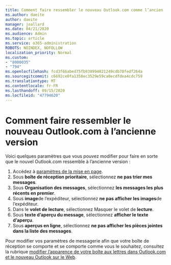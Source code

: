 ```yaml
---
title: Comment faire ressembler le nouveau Outlook.com comme l’ancien
ms.author: daeite
author: daeite
manager: joallard
ms.date: 04/21/2020
ms.audience: Admin
ms.topic: article
ms.service: o365-administration
ROBOTS: NOINDEX, NOFOLLOW
localization_priority: Normal
ms.custom:
- "8000035"
- "794"
ms.openlocfilehash: fcd3f66abed75fb938994821249cdb78fedf264a
ms.sourcegitcommit: c6692ce0fa1358ec3529e59ca0ecdfdea4cdc759
ms.translationtype: MT
ms.contentlocale: fr-FR
ms.lasthandoff: 09/15/2020
ms.locfileid: "47794620"
---
```

# <a name="how-to-make-the-new-outlookcom-look-like-the-old-version"></a>Comment faire ressembler le nouveau Outlook.com à l’ancienne version

Voici quelques paramètres que vous pouvez modifier pour faire en sorte que le nouvel Outlook.com ressemble à l’ancienne version :

1. Accédez à [paramètres de la mise en page](https://outlook.live.com/mail/options/mail/layout).
1. Sous **boîte de réception prioritaire**, sélectionnez **ne pas trier mes messages**.
1. Sous **Organisation des messages**, sélectionnez **les messages les plus récents en premier**.
1. Sous **image**de l’expéditeur, sélectionnez **ne pas afficher les images**de l’expéditeur.
1. Dans le **volet de lecture**, sélectionnez Masquer le volet de **lecture**.
1. Sous **texte d’aperçu du message**, sélectionnez **afficher le texte d’aperçu**.
1. Sous **aperçus en ligne**, sélectionnez **ne pas afficher les pièces jointes dans la liste des messages**.

Pour modifier vos paramètres de messagerie afin que votre boîte de réception se comporte et se comporte comme vous le souhaitez, consultez la rubrique [modifier l’apparence de votre boîte aux lettres dans Outlook.com et le nouveau Outlook sur le Web](https://support.office.com/article/b41c2ecb-f23c-42b3-b7f8-659646d5e58c?wt.mc_id=Office_Outlook_com_Alchemy).
